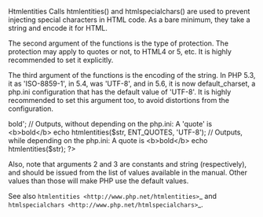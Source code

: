 Htmlentities Calls
htmlentities() and htmlspecialchars() are used to prevent injecting special characters in HTML code. As a bare minimum, they take a string and encode it for HTML.

The second argument of the functions is the type of protection. The protection may apply to quotes or not, to HTML4 or 5, etc. It is highly recommended to set it explicitly.

The third argument of the functions is the encoding of the string. In PHP 5.3, it as 'ISO-8859-1', in 5.4, was 'UTF-8', and in 5.6, it is now default_charset, a php.ini configuration that has the default value of 'UTF-8'. It is highly recommended to set this argument too, to avoid distortions from the configuration.

<?php
$str = 'A quote is <b>bold</b>';

// Outputs, without depending on the php.ini: A &#039;quote&#039; is &lt;b&gt;bold&lt;/b&gt; 
echo htmlentities($str, ENT_QUOTES, 'UTF-8');

// Outputs, while depending on the php.ini: A quote is &lt;b&gt;bold&lt;/b&gt;
echo htmlentities($str);

?>

Also, note that arguments 2 and 3 are constants and string (respectively), and should be issued from the list of values available in the manual. Other values than those will make PHP use the default values. 

See also `htmlentities <http://www.php.net/htmlentities>`_ and `htmlspecialchars <http://www.php.net/htmlspecialchars>`_.
